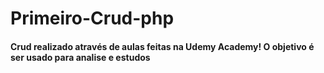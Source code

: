 # Primeiro-Crud-php
<h4>Crud realizado através de aulas feitas na Udemy Academy!
  O objetivo é ser usado para analise e estudos<h4> 
